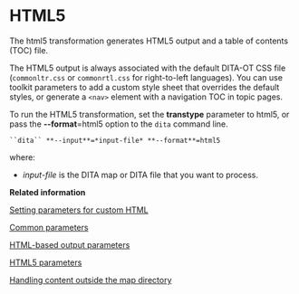 # HTML5

The html5 transformation generates HTML5 output and a table of contents \(TOC\) file.

The HTML5 output is always associated with the default DITA-OT CSS file \(`commonltr.css` or `commonrtl.css` for right-to-left languages\). You can use toolkit parameters to add a custom style sheet that overrides the default styles, or generate a `<nav>` element with a navigation TOC in topic pages.

To run the HTML5 transformation, set the **transtype** parameter to html5, or pass the **--format**=html5 option to the `dita` command line.

```
``dita`` **--input**=*input-file* **--format**=html5
```

where:

-   *input-file* is the DITA map or DITA file that you want to process.

**Related information**  


[Setting parameters for custom HTML](html-customization-parameters.md)

[Common parameters](parameters-base.md)

[HTML-based output parameters](parameters-base-html.md)

[HTML5 parameters](parameters-html5.md)

[Handling content outside the map directory](generate-copy-outer.md)

